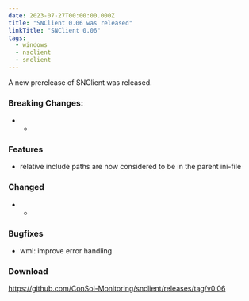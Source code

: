 ```yaml
---
date: 2023-07-27T00:00:00.000Z
title: "SNClient 0.06 was released"
linkTitle: "SNClient 0.06"
tags:
  - windows
  - nsclient
  - snclient
---
```

A new prerelease of SNClient was released.
### Breaking Changes:
* -
### Features
* relative include paths are now considered to be in the parent ini-file
### Changed
* -
### Bugfixes
* wmi: improve error handling
### Download
<https://github.com/ConSol-Monitoring/snclient/releases/tag/v0.06>
